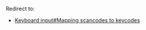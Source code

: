 Redirect to:

*   [Keyboard input#Mapping scancodes to keycodes](/index.php/Keyboard_input#Mapping_scancodes_to_keycodes "Keyboard input")
